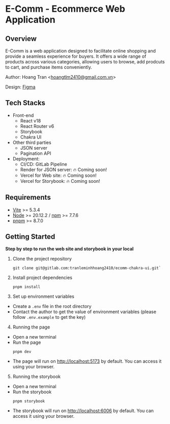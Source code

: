 # E-Comm - Ecommerce Web Application

## Overview

E-Comm is a web application designed to facilitate online shopping and provide a seamless experience for buyers. It offers a wide range of products across various categories, allowing users to browse, add prodcuts to cart, and purchase items conveniently.

Author: Hoang Tran &lt;[hoangtlm2410@gmail.com.vn](hoangtlm2410@gmail.com.vn)&gt;

Design: [Figma](https://www.figma.com/design/1n1f1UrNSfznNV1vjZKbr3/E-Comm?node-id=14-581&t=vWuXw3Cf6s8Qdstk-1)

## Tech Stacks

- Front-end
  - React v18
  - React Router v6
  - Storybook
  - Chakra UI
- Other third parties
  - JSON server
  - Pagination API
- Deployment:
  - CI/CD: GitLab Pipeline
  - Render for JSON server: 🔥 Coming soon!
  - Vercel for Web site: 🔥 Coming soon!
  - Vercel for Storybook: 🔥 Coming soon!

## Requirements

- [Vite](https://vitejs.dev/) &gt;= 5.3.4
- [Node](https://nodejs.org/en/) &gt;= 20.12.2 / [npm](https://www.npmjs.com/) &gt;= 7.7.6
- [pnpm](https://pnpm.io/) &gt;= 8.7.0

## Getting Started

**Step by step to run the web site and storybook in your local**

1. Clone the project repository

   ```
   git clone git@gitlab.com:tranleminhhoang2410/ecomm-chakra-ui.git`
   ```

2. Install project dependencies

   ```
   pnpm install
   ```

3. Set up environment variables

- Create a `.env` file in the root directory
- Contact the author to get the value of environment variables (please follow `.env.example` to get the key)

4. Running the page

- Open a new terminal
- Run the page
  ```
  pnpm dev
  ```
- The page will run on [http://localhost:5173](http://localhost:5173) by default. You can access it using your browser.

5. Running the storybook

- Open a new terminal
- Run the storybook
  ```
  pnpm storybook
  ```
- The storybook will run on [http://localhost:6006](http://localhost:6006) by default. You can access it using your browser.
